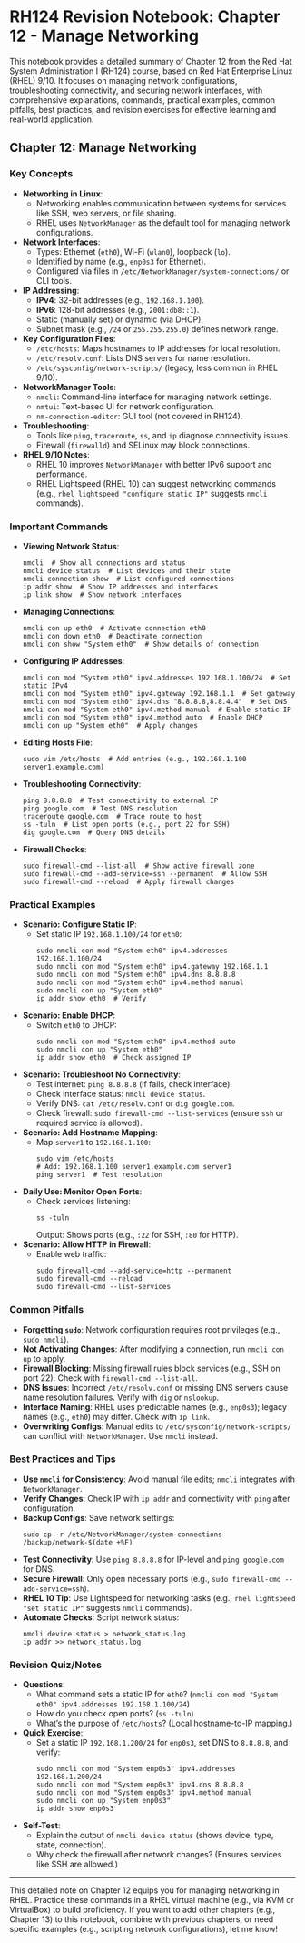 # RH124 Revision Notebook: Chapter 12 - Manage Networking

This notebook provides a detailed summary of Chapter 12 from the Red Hat System Administration I (RH124) course, based on Red Hat Enterprise Linux (RHEL) 9/10. It focuses on managing network configurations, troubleshooting connectivity, and securing network interfaces, with comprehensive explanations, commands, practical examples, common pitfalls, best practices, and revision exercises for effective learning and real-world application.

## Chapter 12: Manage Networking

### Key Concepts
- **Networking in Linux**:
  - Networking enables communication between systems for services like SSH, web servers, or file sharing.
  - RHEL uses `NetworkManager` as the default tool for managing network configurations.
- **Network Interfaces**:
  - Types: Ethernet (`eth0`), Wi-Fi (`wlan0`), loopback (`lo`).
  - Identified by name (e.g., `enp0s3` for Ethernet).
  - Configured via files in `/etc/NetworkManager/system-connections/` or CLI tools.
- **IP Addressing**:
  - **IPv4**: 32-bit addresses (e.g., `192.168.1.100`).
  - **IPv6**: 128-bit addresses (e.g., `2001:db8::1`).
  - Static (manually set) or dynamic (via DHCP).
  - Subnet mask (e.g., `/24` or `255.255.255.0`) defines network range.
- **Key Configuration Files**:
  - `/etc/hosts`: Maps hostnames to IP addresses for local resolution.
  - `/etc/resolv.conf`: Lists DNS servers for name resolution.
  - `/etc/sysconfig/network-scripts/` (legacy, less common in RHEL 9/10).
- **NetworkManager Tools**:
  - `nmcli`: Command-line interface for managing network settings.
  - `nmtui`: Text-based UI for network configuration.
  - `nm-connection-editor`: GUI tool (not covered in RH124).
- **Troubleshooting**:
  - Tools like `ping`, `traceroute`, `ss`, and `ip` diagnose connectivity issues.
  - Firewall (`firewalld`) and SELinux may block connections.
- **RHEL 9/10 Notes**:
  - RHEL 10 improves `NetworkManager` with better IPv6 support and performance.
  - RHEL Lightspeed (RHEL 10) can suggest networking commands (e.g., `rhel lightspeed "configure static IP"` suggests `nmcli` commands).

### Important Commands
- **Viewing Network Status**:
  ```
  nmcli  # Show all connections and status
  nmcli device status  # List devices and their state
  nmcli connection show  # List configured connections
  ip addr show  # Show IP addresses and interfaces
  ip link show  # Show network interfaces
  ```
- **Managing Connections**:
  ```
  nmcli con up eth0  # Activate connection eth0
  nmcli con down eth0  # Deactivate connection
  nmcli con show "System eth0"  # Show details of connection
  ```
- **Configuring IP Addresses**:
  ```
  nmcli con mod "System eth0" ipv4.addresses 192.168.1.100/24  # Set static IPv4
  nmcli con mod "System eth0" ipv4.gateway 192.168.1.1  # Set gateway
  nmcli con mod "System eth0" ipv4.dns "8.8.8.8,8.8.4.4"  # Set DNS
  nmcli con mod "System eth0" ipv4.method manual  # Enable static IP
  nmcli con mod "System eth0" ipv4.method auto  # Enable DHCP
  nmcli con up "System eth0"  # Apply changes
  ```
- **Editing Hosts File**:
  ```
  sudo vim /etc/hosts  # Add entries (e.g., 192.168.1.100 server1.example.com)
  ```
- **Troubleshooting Connectivity**:
  ```
  ping 8.8.8.8  # Test connectivity to external IP
  ping google.com  # Test DNS resolution
  traceroute google.com  # Trace route to host
  ss -tuln  # List open ports (e.g., port 22 for SSH)
  dig google.com  # Query DNS details
  ```
- **Firewall Checks**:
  ```
  sudo firewall-cmd --list-all  # Show active firewall zone
  sudo firewall-cmd --add-service=ssh --permanent  # Allow SSH
  sudo firewall-cmd --reload  # Apply firewall changes
  ```

### Practical Examples
- **Scenario: Configure Static IP**:
  - Set static IP `192.168.1.100/24` for `eth0`:
    ```
    sudo nmcli con mod "System eth0" ipv4.addresses 192.168.1.100/24
    sudo nmcli con mod "System eth0" ipv4.gateway 192.168.1.1
    sudo nmcli con mod "System eth0" ipv4.dns 8.8.8.8
    sudo nmcli con mod "System eth0" ipv4.method manual
    sudo nmcli con up "System eth0"
    ip addr show eth0  # Verify
    ```
- **Scenario: Enable DHCP**:
  - Switch `eth0` to DHCP:
    ```
    sudo nmcli con mod "System eth0" ipv4.method auto
    sudo nmcli con up "System eth0"
    ip addr show eth0  # Check assigned IP
    ```
- **Scenario: Troubleshoot No Connectivity**:
  - Test internet: `ping 8.8.8.8` (if fails, check interface).
  - Check interface status: `nmcli device status`.
  - Verify DNS: `cat /etc/resolv.conf` or `dig google.com`.
  - Check firewall: `sudo firewall-cmd --list-services` (ensure `ssh` or required service is allowed).
- **Scenario: Add Hostname Mapping**:
  - Map `server1` to `192.168.1.100`:
    ```
    sudo vim /etc/hosts
    # Add: 192.168.1.100 server1.example.com server1
    ping server1  # Test resolution
    ```
- **Daily Use: Monitor Open Ports**:
  - Check services listening:
    ```
    ss -tuln
    ```
    Output: Shows ports (e.g., `:22` for SSH, `:80` for HTTP).
- **Scenario: Allow HTTP in Firewall**:
  - Enable web traffic:
    ```
    sudo firewall-cmd --add-service=http --permanent
    sudo firewall-cmd --reload
    sudo firewall-cmd --list-services
    ```

### Common Pitfalls
- **Forgetting `sudo`**: Network configuration requires root privileges (e.g., `sudo nmcli`).
- **Not Activating Changes**: After modifying a connection, run `nmcli con up` to apply.
- **Firewall Blocking**: Missing firewall rules block services (e.g., SSH on port 22). Check with `firewall-cmd --list-all`.
- **DNS Issues**: Incorrect `/etc/resolv.conf` or missing DNS servers cause name resolution failures. Verify with `dig` or `nslookup`.
- **Interface Naming**: RHEL uses predictable names (e.g., `enp0s3`); legacy names (e.g., `eth0`) may differ. Check with `ip link`.
- **Overwriting Configs**: Manual edits to `/etc/sysconfig/network-scripts/` can conflict with `NetworkManager`. Use `nmcli` instead.

### Best Practices and Tips
- **Use `nmcli` for Consistency**: Avoid manual file edits; `nmcli` integrates with `NetworkManager`.
- **Verify Changes**: Check IP with `ip addr` and connectivity with `ping` after configuration.
- **Backup Configs**: Save network settings:
  ```
  sudo cp -r /etc/NetworkManager/system-connections /backup/network-$(date +%F)
  ```
- **Test Connectivity**: Use `ping 8.8.8.8` for IP-level and `ping google.com` for DNS.
- **Secure Firewall**: Only open necessary ports (e.g., `sudo firewall-cmd --add-service=ssh`).
- **RHEL 10 Tip**: Use Lightspeed for networking tasks (e.g., `rhel lightspeed "set static IP"` suggests `nmcli` commands).
- **Automate Checks**: Script network status:
  ```
  nmcli device status > network_status.log
  ip addr >> network_status.log
  ```

### Revision Quiz/Notes
- **Questions**:
  - What command sets a static IP for `eth0`? (`nmcli con mod "System eth0" ipv4.addresses 192.168.1.100/24`)
  - How do you check open ports? (`ss -tuln`)
  - What’s the purpose of `/etc/hosts`? (Local hostname-to-IP mapping.)
- **Quick Exercise**:
  - Set a static IP `192.168.1.200/24` for `enp0s3`, set DNS to `8.8.8.8`, and verify:
    ```
    sudo nmcli con mod "System enp0s3" ipv4.addresses 192.168.1.200/24
    sudo nmcli con mod "System enp0s3" ipv4.dns 8.8.8.8
    sudo nmcli con mod "System enp0s3" ipv4.method manual
    sudo nmcli con up "System enp0s3"
    ip addr show enp0s3
    ```
- **Self-Test**:
  - Explain the output of `nmcli device status` (shows device, type, state, connection).
  - Why check the firewall after network changes? (Ensures services like SSH are allowed.)

---

This detailed note on Chapter 12 equips you for managing networking in RHEL. Practice these commands in a RHEL virtual machine (e.g., via KVM or VirtualBox) to build proficiency. If you want to add other chapters (e.g., Chapter 13) to this notebook, combine with previous chapters, or need specific examples (e.g., scripting network configurations), let me know!